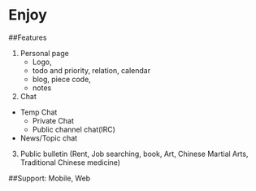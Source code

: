 # Enjoy
 
##Features
1. Personal page
    * Logo, 
    * todo and priority, relation, calendar
    * blog, piece code, 
    * notes
2. Chat
  * Temp Chat
    + Private Chat
    + Public channel chat(IRC)
  * News/Topic chat
3. Public bulletin (Rent, Job searching, book, Art, Chinese Martial Arts, Traditional Chinese medicine)

##Support: Mobile, Web
